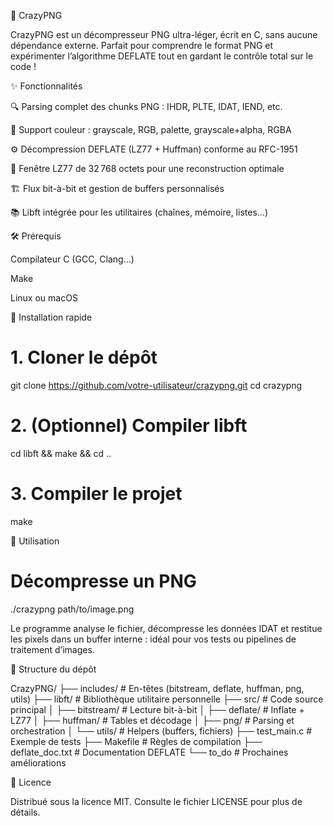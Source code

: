 🚀 CrazyPNG

CrazyPNG est un décompresseur PNG ultra-léger, écrit en C, sans aucune dépendance externe. Parfait pour comprendre le format PNG et expérimenter l’algorithme DEFLATE tout en gardant le contrôle total sur le code !

✨ Fonctionnalités

🔍 Parsing complet des chunks PNG : IHDR, PLTE, IDAT, IEND, etc.

🎨 Support couleur : grayscale, RGB, palette, grayscale+alpha, RGBA

⚙️ Décompression DEFLATE (LZ77 + Huffman) conforme au RFC-1951

🔄 Fenêtre LZ77 de 32 768 octets pour une reconstruction optimale

🏗️ Flux bit-à-bit et gestion de buffers personnalisés

📚 Libft intégrée pour les utilitaires (chaînes, mémoire, listes…)

🛠️ Prérequis

Compilateur C (GCC, Clang…)

Make

Linux ou macOS

🚀 Installation rapide

# 1. Cloner le dépôt
git clone https://github.com/votre-utilisateur/crazypng.git
cd crazypng

# 2. (Optionnel) Compiler libft
cd libft && make && cd ..

# 3. Compiler le projet
make

🎯 Utilisation

# Décompresse un PNG
./crazypng path/to/image.png

Le programme analyse le fichier, décompresse les données IDAT et restitue les pixels dans un buffer interne : idéal pour vos tests ou pipelines de traitement d’images.

📂 Structure du dépôt

CrazyPNG/
├── includes/           # En-têtes (bitstream, deflate, huffman, png, utils)
├── libft/              # Bibliothèque utilitaire personnelle
├── src/                # Code source principal
│   ├── bitstream/      # Lecture bit-à-bit
│   ├── deflate/        # Inflate + LZ77
│   ├── huffman/        # Tables et décodage
│   ├── png/            # Parsing et orchestration
│   └── utils/          # Helpers (buffers, fichiers)
├── test_main.c         # Exemple de tests
├── Makefile            # Règles de compilation
├── deflate_doc.txt     # Documentation DEFLATE
└── to_do               # Prochaines améliorations

📜 Licence

Distribué sous la licence MIT. Consulte le fichier LICENSE pour plus de détails.
